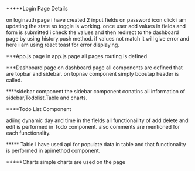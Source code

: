 *****Login Page Details

on loginauth page i have created 2 input fields
on password icon click i am updating the state so toggle is working.
once user add values in fields and form is submitted i check the values and then redirect to the dashboard page by using history.push method.
if values not match it will give error and here i am using react toast for error displaying.

***App.js page
in app.js page all pages routing is defined

***Dashboard page 
on dashboard page all components are defined that are topbar and sidebar.
on topnav component simply boostap header is called.

****sidebar component 
the sidebar component conatins all information of sidebar,Todolist,Table and charts.

****Todo List Component

adiing dynamic day and time in the fields
all functionaility of add delete and edit is performed in Todo component.
also comments are mentioned for each functionality.

***** Table 
I have used api for populate data in table and that functionality is performed in apimethod component.

*****Charts
simple charts are used on the page 
 



